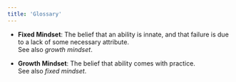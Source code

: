 ```yaml
---
title: 'Glossary'
---
```


- **Fixed Mindset**:
  The belief that an ability is innate, and that failure is due to a
  lack of some necessary attribute.
  <br>
  See also *growth mindset*.
  
- **Growth Mindset**:
  The belief that ability comes with practice.
  <br>
  See also *fixed mindset*.

